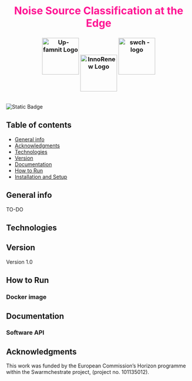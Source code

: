 
<div align="center" >
    <h1 >
      <span style="color: #FF1493" >Noise Source Classification at the Edge</span>
    </h1>
    <h3>
        <img alt="Up-famnit Logo" src="https://www.famnit.upr.si/img/UP_FAMNIT.png"  height ="100px">
        <img alt="InnoRenew Logo" src="https://innorenew.eu/app/themes/innorenew/assets/img/logo_color.svg" style="vertical-align: middle" height ="100px">
        <img alt="swch - logo" src="https://www.swarmchestrate.eu/wp-content/uploads/2024/04/logo-horizontal.png"  height ="100px">
  </h3>
  </div>
  <div align="left">
    <br>
    <img alt="Static Badge" src="https://img.shields.io/badge/license-MIT-green">
</div>



## Table of contents
* [General info](#general-info)
* [Acknowledgments](#acknowledgments)
* [Technologies](#technologies)
* [Version](#version)
* [Documentation](#documentation)
* [How to Run](#how-to-run)
* [Installation and Setup](#installation-and-setup)

## General info

TO-DO


## Technologies


## Version

Version 1.0

## How to Run


### Docker image



## Documentation

### Software API



## Acknowledgments

This work was funded by the European Commission’s Horizon programme within the Swarmchestrate project, (project no. 101135012).

